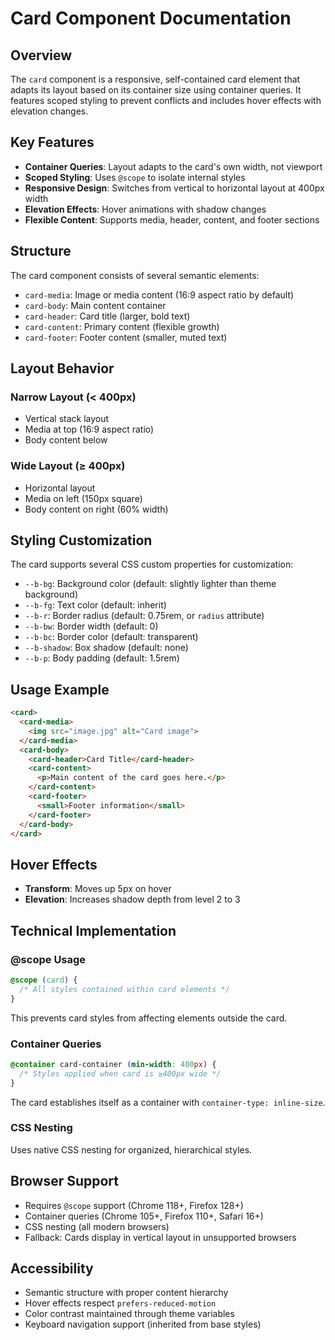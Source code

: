 # Card Component Documentation

## Overview
The `card` component is a responsive, self-contained card element that adapts its layout based on its container size using container queries. It features scoped styling to prevent conflicts and includes hover effects with elevation changes.

## Key Features
- **Container Queries**: Layout adapts to the card's own width, not viewport
- **Scoped Styling**: Uses `@scope` to isolate internal styles
- **Responsive Design**: Switches from vertical to horizontal layout at 400px width
- **Elevation Effects**: Hover animations with shadow changes
- **Flexible Content**: Supports media, header, content, and footer sections

## Structure
The card component consists of several semantic elements:

- `card-media`: Image or media content (16:9 aspect ratio by default)
- `card-body`: Main content container
- `card-header`: Card title (larger, bold text)
- `card-content`: Primary content (flexible growth)
- `card-footer`: Footer content (smaller, muted text)

## Layout Behavior

### Narrow Layout (< 400px)
- Vertical stack layout
- Media at top (16:9 aspect ratio)
- Body content below

### Wide Layout (≥ 400px)
- Horizontal layout
- Media on left (150px square)
- Body content on right (60% width)

## Styling Customization
The card supports several CSS custom properties for customization:

- `--b-bg`: Background color (default: slightly lighter than theme background)
- `--b-fg`: Text color (default: inherit)
- `--b-r`: Border radius (default: 0.75rem, or `radius` attribute)
- `--b-bw`: Border width (default: 0)
- `--b-bc`: Border color (default: transparent)
- `--b-shadow`: Box shadow (default: none)
- `--b-p`: Body padding (default: 1.5rem)

## Usage Example
```html
<card>
  <card-media>
    <img src="image.jpg" alt="Card image">
  </card-media>
  <card-body>
    <card-header>Card Title</card-header>
    <card-content>
      <p>Main content of the card goes here.</p>
    </card-content>
    <card-footer>
      <small>Footer information</small>
    </card-footer>
  </card-body>
</card>
```

## Hover Effects
- **Transform**: Moves up 5px on hover
- **Elevation**: Increases shadow depth from level 2 to 3

## Technical Implementation

### @scope Usage
```css
@scope (card) {
  /* All styles contained within card elements */
}
```
This prevents card styles from affecting elements outside the card.

### Container Queries
```css
@container card-container (min-width: 400px) {
  /* Styles applied when card is ≥400px wide */
}
```
The card establishes itself as a container with `container-type: inline-size`.

### CSS Nesting
Uses native CSS nesting for organized, hierarchical styles.

## Browser Support
- Requires `@scope` support (Chrome 118+, Firefox 128+)
- Container queries (Chrome 105+, Firefox 110+, Safari 16+)
- CSS nesting (all modern browsers)
- Fallback: Cards display in vertical layout in unsupported browsers

## Accessibility
- Semantic structure with proper content hierarchy
- Hover effects respect `prefers-reduced-motion`
- Color contrast maintained through theme variables
- Keyboard navigation support (inherited from base styles)